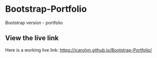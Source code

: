 # Bootstrap-Portfolio
Bootstrap version - portfolio

## View the live link
Here is a working live link: https://icarolyn.github.io/Bootstrap-Portfolio/
